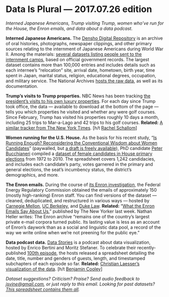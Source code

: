 Data Is Plural — 2017.07.26 edition
===================================

*Interned Japanese Americans, Trump visiting Trump, women who’ve run for the House, the Enron emails, and data about a data podcast.*


__Interned Japanese Americans.__ The [Densho Digital Repository](https://ddr.densho.org/) is an archive of oral histories, photographs, newspaper clippings, and other primary sources relating to the internment of Japanese Americans during World War II. Among the materials: [several datasets listing people sent to the internment camps](https://ddr.densho.org/names/), based on official government records. The largest dataset contains more than 100,000 entries and includes details such as each internee’s “relocation” site, arrival date, hometown, birth year, time spent in Japan, marital status, religion, educational degrees, occupation, and military service. The National Archives [hosts the raw data](https://catalog.archives.gov/id/1264228), as well as its documentation.


__Trump’s visits to Trump properties.__ NBC News has been tracking [the president’s visits to his own luxury properties](http://www.nbcnews.com/politics/donald-trump/how-much-time-trump-spending-trump-properties-n753366). For each day since Trump took office, the data — available to download at the bottom of the page — tells you which properties he visited and whether any were golf courses. Since February, Trump has visited his properties roughly 10 days a month, including 25 trips to Mar-a-Lago and 42 trips to his golf courses. __Related:__ [A similar tracker from The New York Times](https://www.nytimes.com/interactive/2017/04/05/us/politics/tracking-trumps-visits-to-his-branded-properties.html). [h/t [Rachel Schallom](http://tinyletter.com/best-of-interactives/letters/best-in-visual-storytelling-32)]


__Women running for the U.S. House.__ As the basis for his recent study, “[Is Running Enough? Reconsidering the Conventional Wisdom about Women Candidates](https://link.springer.com/article/10.1007/s11109-017-9407-7)” (paywalled, but [a draft is freely available](https://www.dropbox.com/s/l9p6mt9a4vgipxf/Bucchianeri%20-%20Is%20Running%20Enough.pdf?dl=0)), PhD candidate [Peter Bucchianeri](http://www.peterbucchianeri.com/) compiled a [dataset of female candidates in House primary elections](https://dataverse.harvard.edu/dataset.xhtml?persistentId=doi:10.7910/DVN/CFPBRI) from 1972 to 2010. The spreadsheet covers 1,242 candidacies, and includes each candidate’s party, votes garnered in the primary and general elections, the seat’s incumbency status, the district’s demographics, and more.


__The Enron emails.__ During the course of [its Enron investigation](https://www.ferc.gov/industries/electric/indus-act/wec/enron/info-release.asp), the Federal Energy Regulatory Commission obtained the emails of approximately 150 (mostly high-ranking) Enron staff. You can find versions of the dataset — cleaned, deduplicated, and restructured in various ways — hosted by [Carnegie Mellon](https://www.cs.cmu.edu/~./enron/), [UC Berkeley](http://bailando.sims.berkeley.edu/enron_email.html), and [Duke Law](http://www.edrm.net/resources/data-sets/edrm-enron-email-data-set/). __Related:__ “[What the Enron Emails Say About Us](http://www.newyorker.com/magazine/2017/07/24/what-the-enron-e-mails-say-about-us),” published by The New Yorker last week. Nathan Heller writes: The Enron archive “remains one of the country’s largest private e-mail corpora turned public. Its lasting value is less as an account of Enron’s daywork than as a social and linguistic data pool, a record of the way we write online when we’re not preening for the public eye.”


__Data podcast data.__ [Data Stories](http://datastori.es/) is a podcast about data visualization, hosted by Enrico Bertini and Moritz Stefaner. To celebrate their recently-published [100th episode](http://datastori.es/100-data-stories-100/), the hosts released a spreadsheet detailing the date, title, number and genders of guests, length, and timestamped subchapters of each episode so far. __Related:__ [Christian Laesser’s visualization of the data](http://projects.datavis.club/100-data-stories/). [h/t [Benjamin Cooley](https://medium.com/towards-data-science/data-curious-17-07-2017-a-roundup-of-data-stories-datasets-and-visualizations-from-last-week-2a6766ac54d6)]


*Dataset suggestions? Criticism? Praise? Send audio feedback to <jsvine@gmail.com>, or just reply to this email. Looking for past datasets? [This spreadsheet contains them all](https://docs.google.com/spreadsheets/d/1wZhPLMCHKJvwOkP4juclhjFgqIY8fQFMemwKL2c64vk).*
